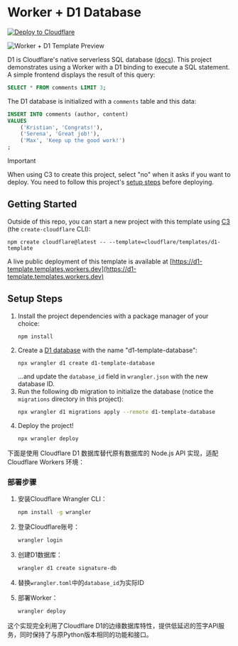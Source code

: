 # Worker + D1 Database

[![Deploy to Cloudflare](https://deploy.workers.cloudflare.com/button)](https://deploy.workers.cloudflare.com/?url=https://github.com/cloudflare/templates/tree/main/d1-template)

![Worker + D1 Template Preview](https://imagedelivery.net/wSMYJvS3Xw-n339CbDyDIA/cb7cb0a9-6102-4822-633c-b76b7bb25900/public)

<!-- dash-content-start -->

D1 is Cloudflare's native serverless SQL database ([docs](https://developers.cloudflare.com/d1/)). This project demonstrates using a Worker with a D1 binding to execute a SQL statement. A simple frontend displays the result of this query:

```SQL
SELECT * FROM comments LIMIT 3;
```

The D1 database is initialized with a `comments` table and this data:

```SQL
INSERT INTO comments (author, content)
VALUES
    ('Kristian', 'Congrats!'),
    ('Serena', 'Great job!'),
    ('Max', 'Keep up the good work!')
;
```

> [!IMPORTANT]
> When using C3 to create this project, select "no" when it asks if you want to deploy. You need to follow this project's [setup steps](https://github.com/cloudflare/templates/tree/main/d1-template#setup-steps) before deploying.

<!-- dash-content-end -->

## Getting Started

Outside of this repo, you can start a new project with this template using [C3](https://developers.cloudflare.com/pages/get-started/c3/) (the `create-cloudflare` CLI):

```
npm create cloudflare@latest -- --template=cloudflare/templates/d1-template
```

A live public deployment of this template is available at [https://d1-template.templates.workers.dev](https://d1-template.templates.workers.dev)

## Setup Steps

1. Install the project dependencies with a package manager of your choice:
   ```bash
   npm install
   ```
2. Create a [D1 database](https://developers.cloudflare.com/d1/get-started/) with the name "d1-template-database":
   ```bash
   npx wrangler d1 create d1-template-database
   ```
   ...and update the `database_id` field in `wrangler.json` with the new database ID.
3. Run the following db migration to initialize the database (notice the `migrations` directory in this project):
   ```bash
   npx wrangler d1 migrations apply --remote d1-template-database
   ```
4. Deploy the project!
   ```bash
   npx wrangler deploy
   ```



下面是使用 Cloudflare D1 数据库替代原有数据库的 Node.js API 实现，适配 Cloudflare Workers 环境：



### 部署步骤

1. 安装Cloudflare Wrangler CLI：
   ```bash
   npm install -g wrangler
   ```

2. 登录Cloudflare账号：
   ```bash
   wrangler login
   ```

3. 创建D1数据库：
   ```bash
   wrangler d1 create signature-db
   ```

4. 替换`wrangler.toml`中的`database_id`为实际ID

5. 部署Worker：
   ```bash
   wrangler deploy
   ```

这个实现完全利用了Cloudflare D1的边缘数据库特性，提供低延迟的签字API服务，同时保持了与原Python版本相同的功能和接口。